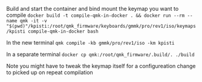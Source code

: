 

Build and start the container and bind mount the keymap you want to compile
`docker build -t compile-qmk-in-docker . && docker run --rm --name qmk -it -v "$(pwd)"/kpisti:/root/qmk_firmware/keyboards/gmmk/pro/rev1/iso/keymaps/kpisti compile-qmk-in-docker bash`

In the new terminal 
`qmk compile -kb gmmk/pro/rev1/iso -km kpisti`

In a separate terminal
`docker cp qmk:/root/qmk_firmware/.build/. ./build`



Note you might have to tweak the keymap itself for a configureation change to picked up on repeat compilation